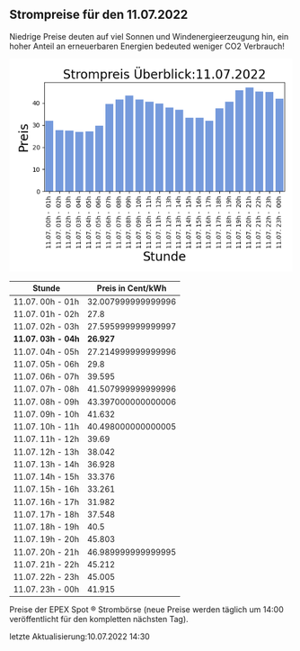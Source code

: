 
## Strompreise für den 11.07.2022

Niedrige Preise deuten auf viel Sonnen und Windenergieerzeugung hin, ein hoher Anteil an erneuerbaren Energien bedeuted weniger CO2 Verbrauch!

![Strompreis übersicht](imgs/strompreis_uebersicht.png)

| Stunde | Preis in Cent/kWh |
|---|---|
| 11.07. 00h -  01h | 32.007999999999996 | 
| 11.07. 01h -  02h | 27.8 | 
| 11.07. 02h -  03h | 27.595999999999997 | 
| **11.07. 03h -  04h** | **26.927** | 
| 11.07. 04h -  05h | 27.214999999999996 | 
| 11.07. 05h -  06h | 29.8 | 
| 11.07. 06h -  07h | 39.595 | 
| 11.07. 07h -  08h | 41.507999999999996 | 
| 11.07. 08h -  09h | 43.397000000000006 | 
| 11.07. 09h -  10h | 41.632 | 
| 11.07. 10h -  11h | 40.498000000000005 | 
| 11.07. 11h -  12h | 39.69 | 
| 11.07. 12h -  13h | 38.042 | 
| 11.07. 13h -  14h | 36.928 | 
| 11.07. 14h -  15h | 33.376 | 
| 11.07. 15h -  16h | 33.261 | 
| 11.07. 16h -  17h | 31.982 | 
| 11.07. 17h -  18h | 37.548 | 
| 11.07. 18h -  19h | 40.5 | 
| 11.07. 19h -  20h | 45.803 | 
| 11.07. 20h -  21h | 46.989999999999995 | 
| 11.07. 21h -  22h | 45.212 | 
| 11.07. 22h -  23h | 45.005 | 
| 11.07. 23h -  00h | 41.915 | 

Preise der EPEX Spot ® Strombörse (neue Preise werden täglich um 14:00 veröffentlicht für den kompletten nächsten Tag).

letzte Aktualisierung:10.07.2022 14:30